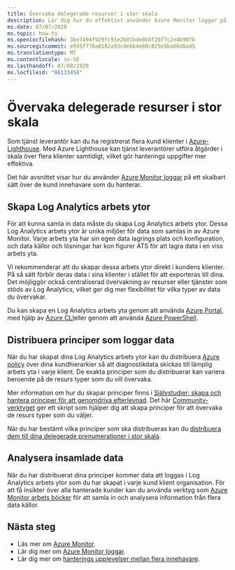 ```yaml
---
title: Övervaka delegerade resurser i stor skala
description: Lär dig hur du effektivt använder Azure Monitor loggar på ett skalbart sätt över de kund innehavare som du hanterar.
ms.date: 07/07/2020
ms.topic: how-to
ms.openlocfilehash: 3be7494f929fc91e2b01bde0b4f26f7c2e4b907b
ms.sourcegitcommit: e995f770a0182a93c4e664e60c025e5ba66d6a45
ms.translationtype: MT
ms.contentlocale: sv-SE
ms.lasthandoff: 07/08/2020
ms.locfileid: "86133458"
---
```

# <a name="monitor-delegated-resources-at-scale"></a>Övervaka delegerade resurser i stor skala

Som tjänst leverantör kan du ha registrerat flera kund klienter i [Azure-Lighthouse](../overview.md). Med Azure Lighthouse kan tjänst leverantörer utföra åtgärder i skala över flera klienter samtidigt, vilket gör hanterings uppgifter mer effektiva.

Det här avsnittet visar hur du använder [Azure Monitor loggar](../../azure-monitor/platform/data-platform-logs.md) på ett skalbart sätt över de kund innehavare som du hanterar.

## <a name="create-log-analytics-workspaces"></a>Skapa Log Analytics arbets ytor

För att kunna samla in data måste du skapa Log Analytics arbets ytor. Dessa Log Analytics arbets ytor är unika miljöer för data som samlas in av Azure Monitor. Varje arbets yta har sin egen data lagrings plats och konfiguration, och data källor och lösningar har kon figurer ATS för att lagra data i en viss arbets yta.

Vi rekommenderar att du skapar dessa arbets ytor direkt i kundens klienter. På så sätt förblir deras data i sina klienter i stället för att exporteras till dina. Det möjliggör också centraliserad övervakning av resurser eller tjänster som stöds av Log Analytics, vilket ger dig mer flexibilitet för vilka typer av data du övervakar.

Du kan skapa en Log Analytics arbets yta genom att använda [Azure Portal](../../azure-monitor/learn/quick-create-workspace.md), med hjälp av [Azure CLI](../../azure-monitor/learn/quick-create-workspace-cli.md)eller genom att använda [Azure PowerShell](../../azure-monitor/platform/powershell-workspace-configuration.md).

## <a name="deploy-policies-that-log-data"></a>Distribuera principer som loggar data

När du har skapat dina Log Analytics arbets ytor kan du distribuera [Azure policy](../../governance/policy/index.yml) över dina kundhierarkier så att diagnostikdata skickas till lämplig arbets yta i varje klient. De exakta principer som du distribuerar kan variera beroende på de resurs typer som du vill övervaka.

Mer information om hur du skapar principer finns i [Självstudier: skapa och hantera principer för att genomdriva efterlevnad](../../governance/policy/tutorials/create-and-manage.md). Det här [Community-verktyget](https://github.com/Azure/Azure-Lighthouse-samples/tree/master/tools/azure-diagnostics-policy-generator) ger ett skript som hjälper dig att skapa principer för att övervaka de resurs typer som du väljer.

När du har bestämt vilka principer som ska distribueras kan du [distribuera dem till dina delegerade prenumerationer i stor skala](policy-at-scale.md).

## <a name="analyze-the-gathered-data"></a>Analysera insamlade data

När du har distribuerat dina principer kommer data att loggas i Log Analytics arbets ytor som du har skapat i varje kund klient organisation. För att få insikter över alla hanterade kunder kan du använda verktyg som [Azure Monitor arbets böcker](../../azure-monitor/platform/workbooks-overview.md) för att samla in och analysera information från flera data källor.

## <a name="next-steps"></a>Nästa steg

- Läs mer om [Azure Monitor](../../azure-monitor/index.yml).
- Lär dig mer om [Azure Monitor loggar](../../azure-monitor/platform/data-platform-logs.md).
- Lär dig mer om [hanterings upplevelser mellan flera innehavare](../concepts/cross-tenant-management-experience.md).

